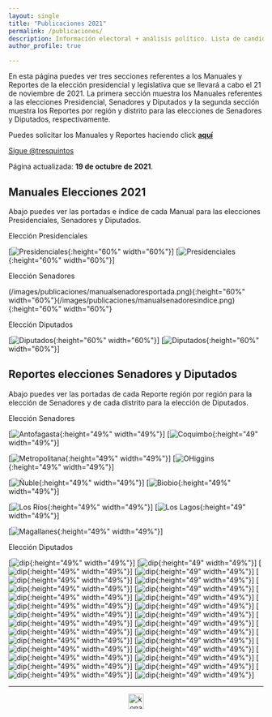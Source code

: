 ```yaml
---
layout: single
title: "Publicaciones 2021"
permalink: /publicaciones/
description: Información electoral + análisis político. Lista de candidatos a senador y diputado.
author_profile: true

---
```


En esta página puedes ver tres secciones referentes a los Manuales y Reportes de la elección presidencial y legislativa que se llevará a cabo el 21 de noviembre de 2021. La primera sección muestra los Manuales referentes a las elecciones Presidencial, Senadores y Diputados y la segunda sección muestra los Reportes por región y distrito para las elecciones de Senadores y Diputados, respectivamente.

Puedes solicitar los Manuales y Reportes haciendo click [**aquí**](https://twitter.com/tresquintos)

<a href="https://twitter.com/tresquintos?ref_src=twsrc%5Etfw" class="twitter-follow-button" data-show-count="false">Sigue @tresquintos</a><script async src="https://platform.twitter.com/widgets.js" charset="utf-8"></script>

Página actualizada: **19 de octubre de 2021**.

## Manuales Elecciones 2021

Abajo puedes ver las portadas e índice de cada Manual para las elecciones Presidenciales, Senadores y Diputados.

Elección Presidenciales

[![Presidenciales](/images/publicaciones/manualpresidencialportada.png){:height="60%" width="60%"}] [![Presidenciales](/images/publicaciones/manualpresidencialindice.png){:height="60%" width="60%"}]


Elección Senadores

(/images/publicaciones/manualsenadoresportada.png){:height="60%" width="60%"}(/images/publicaciones/manualsenadoresindice.png){:height="60%" width="60%"}


Elección Diputados

[![Diputados](/images/publicaciones/manualdiputadosportada.png){:height="60%" width="60%"}] [![Diputados](/images/publicaciones/manualdiputadosindice.png){:height="60%" width="60%"}]


## Reportes elecciones Senadores y Diputados

Abajo puedes ver las portadas de cada Reporte región por región para la elección de Senadores y de cada distrito para la elección de Diputados.

Elección Senadores

[![Antofagasta](/images/publicaciones/antofagasta.png){:height="49%" width="49%"}] [![Coquimbo](/images/publicaciones/coquimbo.png){:height="49" width="49%"}]

[![Metropolitana](/images/publicaciones/metropolitana.png){:height="49%" width="49%"}] [![OHiggins](/images/publicaciones/o´higgins.png){:height="49%" width="49%"}]

[![Ñuble](/images/publicaciones/ñuble.png){:height="49%" width="49%"}] [![Biobio](/images/publicaciones/biobio.png){:height="49%" width="49%"}]

[![Los Ríos](/images/publicaciones/losrios.png){:height="49%" width="49%"}] [![Los Lagos](/images/publicaciones/loslagos.png){:height="49" width="49%"}]

[![Magallanes](/images/publicaciones/magallanes.png){:height="49%" width="49%"}]

Elección Diputados

[![dip](/images/publicaciones/distrito1.png){:height="49%" width="49%"}] [![dip](/images/publicaciones/distrito2.png){:height="49" width="49%"}]
[![dip](/images/publicaciones/distrito3.png){:height="49%" width="49%"}] [![dip](/images/publicaciones/distrito4.png){:height="49" width="49%"}]
[![dip](/images/publicaciones/distrito5.png){:height="49%" width="49%"}] [![dip](/images/publicaciones/distrito6.png){:height="49" width="49%"}]
[![dip](/images/publicaciones/distrito7.png){:height="49%" width="49%"}] [![dip](/images/publicaciones/distrito8.png){:height="49" width="49%"}]
[![dip](/images/publicaciones/distrito9.png){:height="49%" width="49%"}] [![dip](/images/publicaciones/distrito10.png){:height="49" width="49%"}]
[![dip](/images/publicaciones/distrito11.png){:height="49%" width="49%"}] [![dip](/images/publicaciones/distrito12.png){:height="49" width="49%"}]
[![dip](/images/publicaciones/distrito13.png){:height="49%" width="49%"}] [![dip](/images/publicaciones/distrito14.png){:height="49" width="49%"}]
[![dip](/images/publicaciones/distrito15.png){:height="49%" width="49%"}] [![dip](/images/publicaciones/distrito16.png){:height="49" width="49%"}]
[![dip](/images/publicaciones/distrito17.png){:height="49%" width="49%"}] [![dip](/images/publicaciones/distrito18.png){:height="49" width="49%"}]
[![dip](/images/publicaciones/distrito19.png){:height="49%" width="49%"}] [![dip](/images/publicaciones/distrito20.png){:height="49" width="49%"}]
[![dip](/images/publicaciones/distrito21.png){:height="49%" width="49%"}] [![dip](/images/publicaciones/distrito22.png){:height="49" width="49%"}]
[![dip](/images/publicaciones/distrito23.png){:height="49%" width="49%"}] [![dip](/images/publicaciones/distrito24.png){:height="49" width="49%"}]
[![dip](/images/publicaciones/distrito25.png){:height="49%" width="49%"}] [![dip](/images/publicaciones/distrito26.png){:height="49" width="49%"}]
[![dip](/images/publicaciones/distrito27.png){:height="49%" width="49%"}] [![dip](/images/publicaciones/distrito28.png){:height="49" width="49%"}]




---

<!-- NES -->
<style>
.aligncenter {
    text-align: center;
}
</style>
<p class="aligncenter">
    <img src="/images/nes.png" width="30" height="30" alt="konami" />
</p>


<!-- Popup -->
<script src="/sweetalerts2/dist/sweetalert2.all.min.js"></script>

<script type="text/javascript">

setTimeout(function(){Swal.fire({
  title: '¡Apoya a Tresquintos!',
  text: 'Ayúdanos a mantener el sitio activo e independiente',
  footer: '<a href="https://tresquintos.us15.list-manage.com/subscribe/post?u=3a6f5773bbbc78ea5a0003f67&id=8c164eff0f">Suscríbete al Newsletter Aquí</a>',
  imageUrl: '/images/pc.png',
  imageWidth: 80,
  imageHeight: 80,
  imageAlt: 'Custom image',
  timer: 45000,
  timerProgressBar: true,
  width: 500,
  showCloseButton: true,
  showDenyButton: true,
  showCancelButton: false,
  confirmButtonText: `Una Vez`,
  denyButtonText: `Mensual`,
  cancelButtonText: `No por ahora`,
  }).then((result) => {
  if (result.isConfirmed) {
    window.open("https://tresquintos.cl/donaciones/")
  } else if (result.isDenied) {
    window.open("https://tresquintos.cl/donaciones/")
  }
  })
  },15000);
</script>


<!-- Favicon -->
<link rel="apple-touch-icon" sizes="180x180" href="/apple-touch-icon.png">
<link rel="icon" type="image/png" sizes="32x32" href="/favicon-32x32.png">
<link rel="icon" type="image/png" sizes="16x16" href="/favicon-16x16.png">
<link rel="manifest" href="/site.webmanifest">
<link rel="mask-icon" href="/safari-pinned-tab.svg" color="#5bbad5">
<meta name="msapplication-TileColor" content="#b91d47">
<meta name="theme-color" content="#ffffff">
